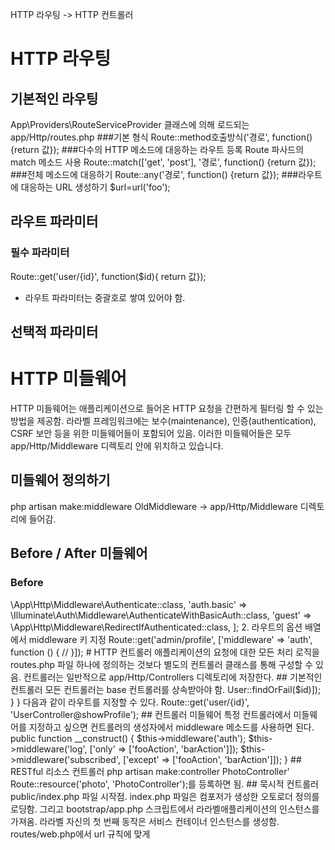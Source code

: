 HTTP 라우팅
-> HTTP 컨트롤러

# HTTP 라우팅
## 기본적인 라우팅
App\Providers\RouteServiceProvider 클래스에 의해 로드되는 app/Http/routes.php
###기본 형식 
Route::method호출방식('경로', function() {return 값});
###다수의 HTTP 메소드에 대응하는 라우트 등록 Route 파사드의 match 메소드 사용
Route::match(['get', 'post'], '경로', function() {return 값});
###전체 메소드에 대응하기
Route::any('경로', function() {return 값});
###라우트에 대응하는 URL 생성하기 
$url=url('foo');

## 라우트 파라미터
### 필수 파라미터
Route::get('user/{id}', function($id){ return 값});
* 라우트 파라미터는 중괄호로 쌓여 있어야 함.
## 선택적 파라미터

# HTTP 미들웨어 
HTTP 미들웨어는 애플리케이션으로 들어온 HTTP 요청을 간편하게 필터링 할 수 있는 방법을 제공함.
라라벨 프레임워크에는 보수(maintenance), 인증(authentication), CSRF 보안 등을 위한 미들웨어들이 포함되어 있음. 이러한 미들웨어들은 모두 app/Http/Middleware 디렉토리 안에 위치하고 있습니다.

## 미들웨어 정의하기
php artisan make:middleware OldMiddleware
-> app/Http/Middleware 디렉토리에 들어감.

## Before / After 미들웨어 
### Before
<?php

namespace App\Http\Middleware;

use Closure;

class BeforeMiddleware
{
    public function handle($request, Closure $next)
    {
        // Perform action

        return $next($request);
    }
}

### After
<?php

namespace App\Http\Middleware;

use Closure;

class AfterMiddleware
{
    public function handle($request, Closure $next)
    {
        $response = $next($request);

        // Perform action

        return $response;
    }
}

## 미들웨어 등록하기
### 글로벌-전역 미들웨어 
모든 HTTP 요청에 대하여 미들웨어가 작동되어야 한다면, app/Http/Kernel.php 클래스의 $middleeware 프로퍼티에 미들웨어를 등록하면됨.

### 라우트에 미들웨어 지정하기
1. app/Http/Kernel.php 파일에 미들웨어의 키를 지정한다. 
protected $routeMiddleware = [
    'auth' => \App\Http\Middleware\Authenticate::class,
    'auth.basic' => \Illuminate\Auth\Middleware\AuthenticateWithBasicAuth::class,
    'guest' => \App\Http\Middleware\RedirectIfAuthenticated::class,
];
2. 라우트의 옵션 배열에서 middleware 키 지정
Route::get('admin/profile', ['middleware' => 'auth', function () {
    //
}]);

# HTTP 컨트롤러
애플리케이션의 요청에 대한 모든 처리 로직을 routes.php 파일 하나에 정의하는 것보다 별도의 컨트롤러 클래스를 통해 구성할 수 있음.
컨트롤러는 일반적으로 app/Http/Controllers 디렉토리에 저장한다.

## 기본적인 컨트롤러 
모든 컨트롤러는 base 컨트롤러를 상속받아야 함.
<?php  
namespace App\Http\Controllers;  

use App\User;  
use App\Http\Controllers\Controller;  

class UserController extends Controller  
{  
    /**  
     * Show the profile for the given user.  
     *  
     * @param  int  $id  
     * @return Response  
     */  
    public function showProfile($id)  
    {  
        return view('user.profile', ['user' => User::findOrFail($id)]);  
    }  
}  
다음과 같이 라우트를 지정할 수 있다.  
Route::get('user/{id}', 'UserController@showProfile');

## 컨트롤러 미들웨어 
특정 컨트롤러에서 미들웨어를 지정하고 싶으면 컨트롤러의 생성자에서 middleware 메소드를 사용하면 된다.
public function __construct()
    {
        $this->middleware('auth');

        $this->middleware('log', ['only' => ['fooAction', 'barAction']]);

        $this->middleware('subscribed', ['except' => ['fooAction', 'barAction']]);
    }
    
## RESTful 리소스 컨트롤러 
php artisan make:controller PhotoController'
Route::resource('photo', 'PhotoController');를 등록하면 됨.

## 묵시적 컨트롤러


public/index.php 파일 시작점. index.php 파일은 컴포저가 생성한 오토로더 정의를 로딩함. 
그리고 bootstrap/app.php 스크립트에서 라라벨애플리케이션의 인스턴스를 가져옴.
라라벨 자신의 첫 번째 동작은 서비스 컨테이너 인스턴스를 생성함.

routes/web.php에서 url 규칙에 맞게   
